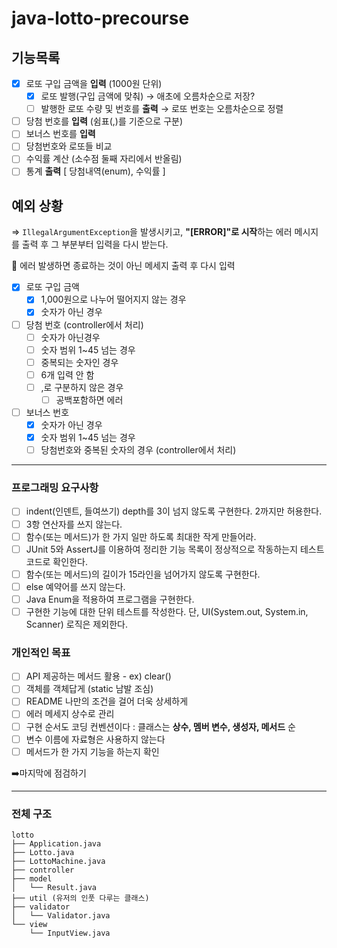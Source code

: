 # java-lotto-precourse

## 기능목록

- [x]  로또 구입 금액을 **입력** (1000원 단위)
    - [x]  로또 발행(구입 금액에 맞춰) → 애초에 오름차순으로 저장?
    - [ ]  발행한 로또 수량 및 번호를 **출력** → 로또 번호는 오름차순으로 정렬
- [ ]  당첨 번호를 **입력** (쉼표(,)를 기준으로 구분)
- [ ]  보너스 번호를 **입력**
- [ ]  당첨번호와 로또들 비교
- [ ]  수익률 계산 (소수점 둘째 자리에서 반올림)
- [ ]  통계 **출력** [ 당첨내역(enum), 수익률 ]

## 예외 상황

⇒ `IllegalArgumentException`을 발생시키고, **"[ERROR]"로 시작**하는 에러 메시지를 출력 후 그 부분부터 입력을 다시 받는다.

🚨 에러 발생하면 종료하는 것이 아닌 메세지 출력 후 다시 입력

- [x]  로또 구입 금액
    - [x]  1,000원으로 나누어 떨어지지 않는 경우
    - [x]  숫자가 아닌 경우
- [ ]  당첨 번호 (controller에서 처리)
    - [ ]  숫자가 아닌경우
    - [ ]  숫자 범위 1~45 넘는 경우
    - [ ]  중복되는 숫자인 경우
    - [ ]  6개 입력 안 함
    - [ ]  ,로 구분하지 않은 경우
        - [ ]  공백포함하면 에러
- [ ]  보너스 번호
    - [x]  숫자가 아닌 경우
    - [x]  숫자 범위 1~45 넘는 경우
    - [ ]  당첨번호와 중복된 숫자의 경우 (controller에서 처리)
---
### 프로그래밍 요구사항

- [ ]  indent(인덴트, 들여쓰기) depth를 3이 넘지 않도록 구현한다. 2까지만 허용한다.
- [ ]  3항 연산자를 쓰지 않는다.
- [ ]  함수(또는 메서드)가 한 가지 일만 하도록 최대한 작게 만들어라.
- [ ]  JUnit 5와 AssertJ를 이용하여 정리한 기능 목록이 정상적으로 작동하는지 테스트 코드로 확인한다.
- [ ]  함수(또는 메서드)의 길이가 15라인을 넘어가지 않도록 구현한다.
- [ ]  else 예약어를 쓰지 않는다.
- [ ]  Java Enum을 적용하여 프로그램을 구현한다.
- [ ]  구현한 기능에 대한 단위 테스트를 작성한다. 단, UI(System.out, System.in, Scanner) 로직은 제외한다.  

### 개인적인 목표
- [ ]  API 제공하는 메서드 활용 - ex) clear()
- [ ]  객체를 객체답게 (static 남발 조심)
- [ ]  README 나만의 조건을 걸어 더욱 상세하게
- [ ]  에러 메세지 상수로 관리
- [ ]  구현 순서도 코딩 컨벤션이다 : 클래스는 **상수, 멤버 변수, 생성자, 메서드** 순
- [ ]  변수 이름에 자료형은 사용하지 않는다
- [ ]  메서드가 한 가지 기능을 하는지 확인

➡️마지막에 점검하기

---
### 전체 구조
```
lotto
├── Application.java
├── Lotto.java
├── LottoMachine.java
├── controller
├── model
│   └── Result.java
├── util (유저의 인풋 다루는 클래스)
├── validator
│   └── Validator.java
└── view
    └── InputView.java


```
